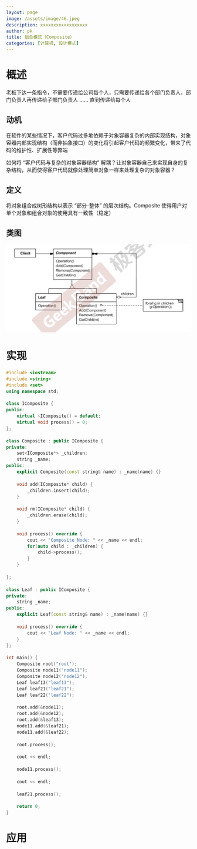 ```yaml
---
layout: page
image: /assets/image/46.jpeg
description: xxxxxxxxxxxxxxxxxx
author: pk
title: 组合模式（Composite）
categories: [计算机, 设计模式]
---
```


# 概述

老板下达一条指令，不需要传递给公司每个人，只需要传递给各个部门负责人，部门负责人再传递给子部门负责人 ...... 直到传递给每个人

## 动机

在软件的某些情况下，客户代码过多地依赖于对象容器复杂的内部实现结构，对象容器内部实现结构（而非抽象接口）的变化将引起客户代码的频繁变化，带来了代码的维护性、扩展性等弊端



如何将 “客户代码与复杂的对象容器结构” 解耦？让对象容器自己来实现自身的复杂结构，从而使得客户代码就像处理简单对象一样来处理复杂的对象容器？



## 定义

将对象组合成树形结构以表示 “部分-整体” 的层次结构。Composite 使得用户对单个对象和组合对象的使用具有一致性（稳定）



## 类图

![/assets/content/13.png](/assets/content/13.png)



# 实现

```cpp
#include <iostream>
#include <string>
#include <set>
using namespace std;

class IComposite {
public:
    virtual ~IComposite() = default;
    virtual void process() = 0;
};

class Composite : public IComposite {
private:
    set<IComposite*> _children;
    string _name;
public:
    explicit Composite(const string& name) : _name(name) {}

    void add(IComposite* child) {
        _children.insert(child);
    }

    void rm(IComposite* child) {
        _children.erase(child);
    }

    void process() override {
        cout << "Composite Node: " << _name << endl;
        for(auto child : _children) {
            child->process();
        }
    }

};

class Leaf : public IComposite {
private:
    string _name;
public:
    explicit Leaf(const string& name) : _name(name) {}

    void process() override {
        cout << "Leaf Node: " << _name << endl;
    }
};

int main() {
    Composite root("root");
    Composite node11("node11");
    Composite node12("node12");
    Leaf leaf13("leaf13");
    Leaf leaf21("leaf21");
    Leaf leaf22("leaf22");

    root.add(&node11);
    root.add(&node12);
    root.add(&leaf13);
    node11.add(&leaf21);
    node11.add(&leaf22);

    root.process();

    cout << endl;

    node11.process();

    cout << endl;

    leaf21.process();

    return 0;
}
```



# 应用


